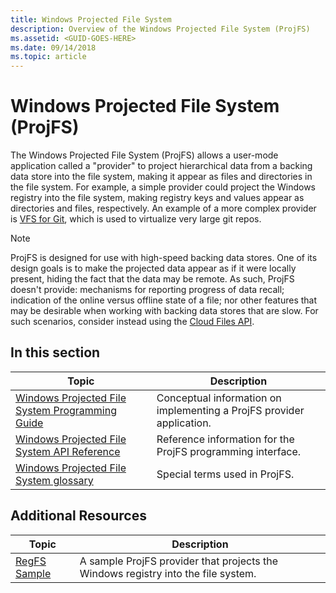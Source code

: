 ```yaml
---
title: Windows Projected File System
description: Overview of the Windows Projected File System (ProjFS)
ms.assetid: <GUID-GOES-HERE>
ms.date: 09/14/2018
ms.topic: article
---
```


# Windows Projected File System (ProjFS)

The Windows Projected File System (ProjFS) allows a user-mode application called a "provider" to project hierarchical data from a backing data store into the file system, making it appear as files and directories in the file system. For example, a simple provider could project the Windows registry into the file system, making registry keys and values appear as directories and files, respectively. An example of a more complex provider is [VFS for Git](https://github.com/Microsoft/VFSForGit), which is used to virtualize very large git repos.

> [!NOTE]
> ProjFS is designed for use with high-speed backing data stores. One of its design goals is to make the projected data appear as if it were locally present, hiding the fact that the data may be remote. As such, ProjFS doesn't provide: mechanisms for reporting progress of data recall; indication of the online versus offline state of a file; nor other features that may be desirable when working with backing data stores that are slow. For such scenarios, consider instead using the [Cloud Files API](../cfapi/cloud-files-api-portal.md).

## In this section

| Topic                                                                                                       | Description |
|-------------------------------------------------------------------------------------------------------------|-------------|
| [Windows Projected File System Programming Guide](projfs-programming-guide.md)                              | Conceptual information on implementing a ProjFS provider application.
| [Windows Projected File System API Reference](projfs-reference.md)                                          | Reference information for the ProjFS programming interface.
| [Windows Projected File System glossary](projfs-glossary.md)                                                | Special terms used in ProjFS.

## Additional Resources

| Topic                                                                                                             | Description                                                                                  |
|--------------------------------------------------------------------------------------------------------------|-----------------------------------------------------------------------------------|
| [RegFS Sample](https://github.com/Microsoft/Windows-classic-samples/tree/master/Samples/ProjectedFileSystem) | A sample ProjFS provider that projects the Windows registry into the file system. |
<!--
| [ProjFS.Managed API](https://github.com/Microsoft/URL_TBD)                                                   | A .NET wrapper for the ProjFS API.                                                |
-->
